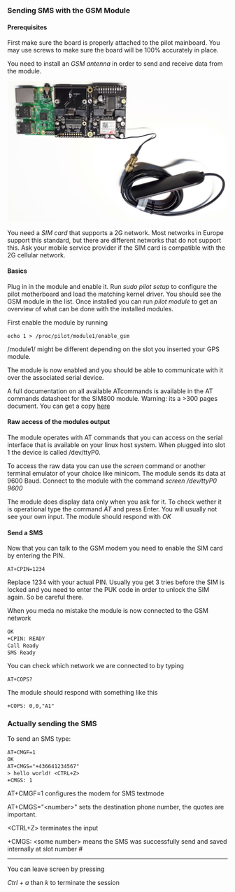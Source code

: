 ### Sending SMS with the GSM Module

#### Prerequisites

First make sure the board is properly attached to the pilot mainboard.
You may use screws to make sure the board will be 100% accurately in place.


You need to install an *GSM antenna* in order to send and receive data from the module.


![alt text](/images/GSM/antenna.jpg "GSM antenna")




You need a *SIM card* that supports a 2G network.
Most networks in Europe support this standard, but there are different networks that do not support this.
Ask your mobile service provider if the SIM card is compatible with the 2G cellular network.


#### Basics

Plug in in the module and enable it.
Run *sudo pilot setup* to configure the pilot motherboard and load the matching kernel driver.
You should see the GSM module in the  list.
Once installed you can run *pilot module* to get an overview of what can be done with the installed modules.

First enable the module by running 

    echo 1 > /proc/pilot/module1/enable_gsm

/module1/ might be different depending on the slot you inserted your GPS module.

The module is now enabled and you should be able to communicate with it over the associated serial device.

A full documentation on all available ATcommands is available in the AT commands datasheet for the SIM800 module.
Warning: its a >300 pages document.
You can get a copy [here](/docs/docs/sim800_series_at_command_manual_v1.01.pdf "The AT reference of the SIM800 module") 





#### Raw access of the modules output

The module operates with AT commands that you can access on the serial interface that is available on your linux host system.
When plugged into slot 1 the device is called /dev/ttyP0.

To access the raw data you can use the *screen* command or another terminal emulator of your choice like minicom.
The module sends its data at 9600 Baud.
Connect to the module with the command *screen /dev/ttyP0 9600*

The module does display data only when you ask for it.
To check wether it is operational type the command *AT* and press Enter.
You will usually not see your own input.
The module should respond with *OK*





#### Send a SMS

Now that you can talk to the GSM modem you need to enable the SIM card by  entering the PIN.

    AT+CPIN=1234


Replace 1234 with your actual PIN. Usually you get 3 tries before the SIM is locked and you need to enter the PUK code in order to unlock the SIM again.
So be careful there.


When you meda no mistake the module is now connected to the GSM network

    OK
    +CPIN: READY
    Call Ready
    SMS Ready

You can check which network we are connected to by typing

    AT+COPS?

The module should respond with something like this 

    +COPS: 0,0,"A1"


### Actually sending the SMS


To send an SMS type:


    AT+CMGF=1
    OK
    AT+CMGS="+436641234567"
    > hello world! <CTRL+Z>
    +CMGS: 1


AT+CMGF=1 configures the modem for SMS textmode

AT+CMGS="&lt;number&gt;" sets the destination phone number, the quotes are important. 

&lt;CTRL+Z&gt; terminates the input

+CMGS: 	&lt;some number&gt; means the SMS was successfully send and saved internally at slot number #


---

You can leave screen by pressing

*Ctrl + a* than *k* to terminate the session

